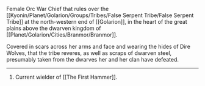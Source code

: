 Female Orc War Chief that rules over the [[Kyonin/Planet/Golarion/Groups/Tribes/False Serpent Tribe/False Serpent Tribe]] at the north-western end of [[Golarion]], in the heart of the great plains above the dwarven kingdom of [[Planet/Golarion/Cities/Branmor/Branmor]].

Covered in scars across her arms and face and wearing the hides of Dire Wolves, that the tribe reveres, as well as scraps of dwarven steel, presumably taken from the dwarves her and her clan have defeated.
 
---
1. Current wielder of [[The First Hammer]].